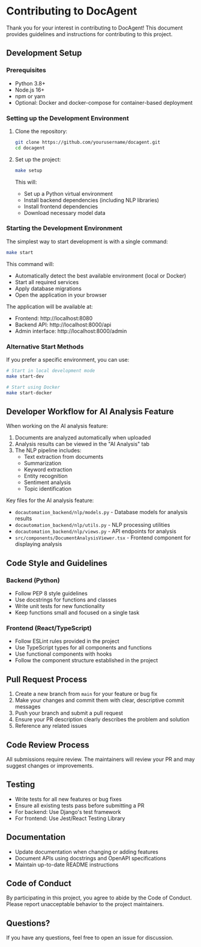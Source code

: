 # Contributing to DocAgent

Thank you for your interest in contributing to DocAgent! This document provides guidelines and instructions for contributing to this project.

## Development Setup

### Prerequisites

- Python 3.8+
- Node.js 16+
- npm or yarn
- Optional: Docker and docker-compose for container-based deployment

### Setting up the Development Environment

1. Clone the repository:
   ```bash
   git clone https://github.com/yourusername/docagent.git
   cd docagent
   ```

2. Set up the project:
   ```bash
   make setup
   ```

   This will:
   - Set up a Python virtual environment
   - Install backend dependencies (including NLP libraries)
   - Install frontend dependencies
   - Download necessary model data

### Starting the Development Environment

The simplest way to start development is with a single command:

```bash
make start
```

This command will:
- Automatically detect the best available environment (local or Docker)
- Start all required services
- Apply database migrations
- Open the application in your browser

The application will be available at:
- Frontend: http://localhost:8080
- Backend API: http://localhost:8000/api
- Admin interface: http://localhost:8000/admin

### Alternative Start Methods

If you prefer a specific environment, you can use:

```bash
# Start in local development mode
make start-dev

# Start using Docker
make start-docker
```

## Developer Workflow for AI Analysis Feature

When working on the AI analysis feature:

1. Documents are analyzed automatically when uploaded
2. Analysis results can be viewed in the "AI Analysis" tab
3. The NLP pipeline includes:
   - Text extraction from documents
   - Summarization
   - Keyword extraction
   - Entity recognition
   - Sentiment analysis
   - Topic identification

Key files for the AI analysis feature:
- `docautomation_backend/nlp/models.py` - Database models for analysis results
- `docautomation_backend/nlp/utils.py` - NLP processing utilities
- `docautomation_backend/nlp/views.py` - API endpoints for analysis
- `src/components/DocumentAnalysisViewer.tsx` - Frontend component for displaying analysis

## Code Style and Guidelines

### Backend (Python)
- Follow PEP 8 style guidelines
- Use docstrings for functions and classes
- Write unit tests for new functionality
- Keep functions small and focused on a single task

### Frontend (React/TypeScript)
- Follow ESLint rules provided in the project
- Use TypeScript types for all components and functions
- Use functional components with hooks
- Follow the component structure established in the project

## Pull Request Process

1. Create a new branch from `main` for your feature or bug fix
2. Make your changes and commit them with clear, descriptive commit messages
3. Push your branch and submit a pull request
4. Ensure your PR description clearly describes the problem and solution
5. Reference any related issues

## Code Review Process

All submissions require review. The maintainers will review your PR and may suggest changes or improvements. 

## Testing

- Write tests for all new features or bug fixes
- Ensure all existing tests pass before submitting a PR
- For backend: Use Django's test framework
- For frontend: Use Jest/React Testing Library

## Documentation

- Update documentation when changing or adding features
- Document APIs using docstrings and OpenAPI specifications
- Maintain up-to-date README instructions

## Code of Conduct

By participating in this project, you agree to abide by the Code of Conduct. Please report unacceptable behavior to the project maintainers.

## Questions?

If you have any questions, feel free to open an issue for discussion. 